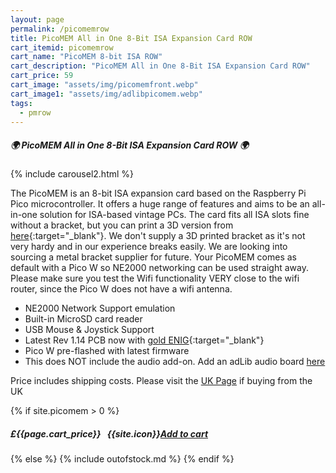 ```yaml
---
layout: page
permalink: /picomemrow
title: PicoMEM All in One 8-Bit ISA Expansion Card ROW
cart_itemid: picomemrow
cart_name: "PicoMEM 8-bit ISA ROW"
cart_description: "PicoMEM All in One 8-Bit ISA Expansion Card ROW"
cart_price: 59
cart_image: "assets/img/picomemfront.webp"
cart_image1: "assets/img/adlibpicomem.webp"
tags: 
  - pmrow
---
```


##### 🌍 PicoMEM All in One 8-Bit ISA Expansion Card ROW 🌍

{% include carousel2.html %}

The PicoMEM is an 8-bit ISA expansion card based on the Raspberry Pi Pico microcontroller.  It offers a huge range of features and aims to be an all-in-one solution for ISA-based vintage PCs. The card fits all ISA slots fine without a bracket, but you can print a 3D version from [here](https://github.com/FreddyVRetro/ISA-PicoMEM/tree/main/stl){:target="_blank"}. We don't supply a 3D printed bracket as it's not very hardy and in our experience breaks easily. We are looking into sourcing a metal bracket supplier for future. Your PicoMEM comes as default with a Pico W so NE2000 networking can be used straight away. Please make sure you test the Wifi functionality VERY close to the wifi router, since the Pico W does not have a wifi antenna.

* NE2000 Network Support emulation
* Built-in MicroSD card reader
* USB Mouse & Joystick Support
* Latest Rev 1.14 PCB now with [gold ENIG](https://en.wikipedia.org/wiki/Electroless_nickel_immersion_gold){:target="_blank"}
* Pico W pre-flashed with latest firmware
* This does NOT include the audio add-on. Add an adLib audio board [here](/adlibpicomem)

Price includes shipping costs. Please visit the [UK Page](/picomemuk) if buying from the UK

{% if site.picomem > 0 %}
##### £{{page.cart_price}} &nbsp; {{site.icon}}[Add to cart](/cart#{{page.cart_itemid}})
{% else %}
{% include outofstock.md %}
{% endif %}